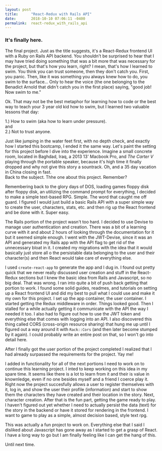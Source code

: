 ```yaml
---
layout: post
title:      "React-Redux with Rails API"
date:       2018-10-10 07:06:11 -0400
permalink:  react-redux_with_rails_api
---
```



### It's finally here.
The final project. Just as the title suggests, it's a React-Redux frontend UI with a Ruby on Rails API backend. You shouldn't be surprised to hear that I may have tried doing something that was a bit more that was necessary for the project, but that's how you learn, right? I mean, that's how I learned to swim. You think you can trust someone, then they don't catch you. First, you panic. Then, like it was something you always knew how to do, you swim to the surface... Only to hear the voice (the one belonging to the Benadict Arnold that didn't catch you in the first place) saying, "good job! Now swim to me."  

Ok. That may not be the best metaphor for learning how to code or the best way to teach your 3 year old kid how to swim, but I learned two valuable lessons that day:  

1.) How to swim (aka how to learn under pressure).  
and  
2.) Not to trust anyone.  

Just like jumping in the water feet first, with no depth check, and exactly how I started this bootcamp, I ended it the same way. Let's paint the setting for this project before I dive into the experience. Imagine a small concrete room, located in Baghdad, Iraq, a 2013 13' Macbook Pro, and *The Carter V* playing through the portable speaker, because it's high time it finally dropped and why not give this story a sountrack. Oh, and a 35 day vacation in China closing in fast.  
Back to the subject. Thhe one about this project. Remember?  

Remembering back to the glory days of DOS, loading games floppy disk after floppy disk, an utilizing the command prompt for everything, I decided to make a simple text-based RPG. Simple. The word that caught me off guard. I figured I would just build a basic Rails API with a super simple way to create the user, characters, stats, etc. and then rig up the React frontend and be done with it. Super easy.   

The Rails portion of the project wasn't too hard. I decided to use Devise to manage user authentication and creation. There was a bit of a learning curve with it and about 2 hours of looking through the documentation for it but it seemed simple enough. I went with the JWT-Devise, since it was an API and generated my Rails app with the API flag to get rid of the unnecessary bloat in it. I created my migrations with the idea that it would basically just store all o the persistable data belonging to the user and their character(s) and then React would take care of everything else.  

I used `create-react-app` to generate the app and I dug in. I found out pretty quick that we never really discussed user creation and stuff in the React-Redux sections but I knew the basic idea from Rails and Javascript, so no big deal. That was wrong. I ran into quite a bit of push back getting that portion to work. I found some solid guides, readmes, and tutorials on setting up a React frontend UI and did my best to pull what I could use and make it my own for this project. I set up the app container, the user container. I started getting the Redux middleware in order. Things looked good. Then I stalled for a while actually getting it communicate with the API the way I needed it too. I also had to figure out how to use the JWT token and everything else that comes with logging into an API. I also discovered this thing called CORS (cross-origin resource sharing) that hung me up until I figured out a way around it with `Rack::Cors` (and then later become stumped by it again). I could probably write an entire post on that, so I won't go into detail here.  

After I finally got the user portion of the project completed I realized that I had already surpassed the requirements for the project. Yay me!  

I added in functionality for all of the next portions I need to work on to continue this learning project. I inted to keep working on this idea in my spare time. It seems like there is a lot to learn from it and their is value in knownledge, even if no one besides myself and a friend I coerce play it. Right now the project succesfully allows a user to register themselves with it, log in, and show the user their profile (information) and start to show them the characters they have created and their location in the story. Next, character creation. After that is the fun part, getting the game ready to play. I haven't figured out yet whether I need to actually persist the data (text) for the story in the backend or have it stored for rendering in the frontend. I want to game to play as a simple, almost decision based, style text rpg.  

This was actually a fun project to work on. Everything else that I said I disliked about Javascript has gone away as I started to get a grasp of React. I have a long way to go but I am finally feeling like I can get the hang of this.  

Until next time.

